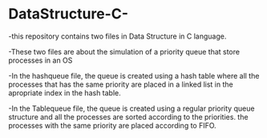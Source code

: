 # DataStructure-C-
-this repository contains two files in Data Structure in C language.

-These two files are about the simulation of a priority queue that store processes in an OS

-In the hashqueue file, the queue is created using a hash table where all the processes that has the same priority are placed in a linked list in the apropriate index in the hash table.

-In the Tablequeue file, the queue is created using a regular priority queue structure and all the processes are sorted according to the priorities. the processes with the same priority are placed according to FIFO.
